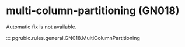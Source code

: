 # multi-column-partitioning (GN018)

Automatic fix is not available.

::: pgrubic.rules.general.GN018.MultiColumnPartitioning
